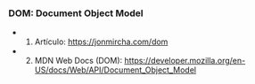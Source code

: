 ### DOM: Document Object Model ###

* 1. Artículo: https://jonmircha.com/dom



* 2. MDN Web Docs (DOM): https://developer.mozilla.org/en-US/docs/Web/API/Document_Object_Model 